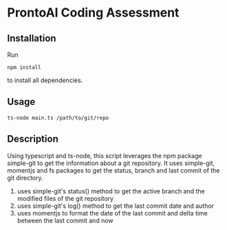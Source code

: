 # ProntoAI Coding Assessment

## Installation 

Run 
```
npm install
```
to install all dependencies.

## Usage
```
ts-node main.ts /path/to/git/repo
```

## Description

Using typescript and ts-node, this script leverages the npm package simple-git to get the information about a git repository. It
uses simple-git, momentjs and fs packages to get the status, branch and last commit of the git directory.

1. uses simple-git's status() method to get the active branch and the modified files of the git repository
2. uses simple-git's log() method to get the last commit date and author
3. uses momentjs to format the date of the last commit and delta time between the last commit and now


